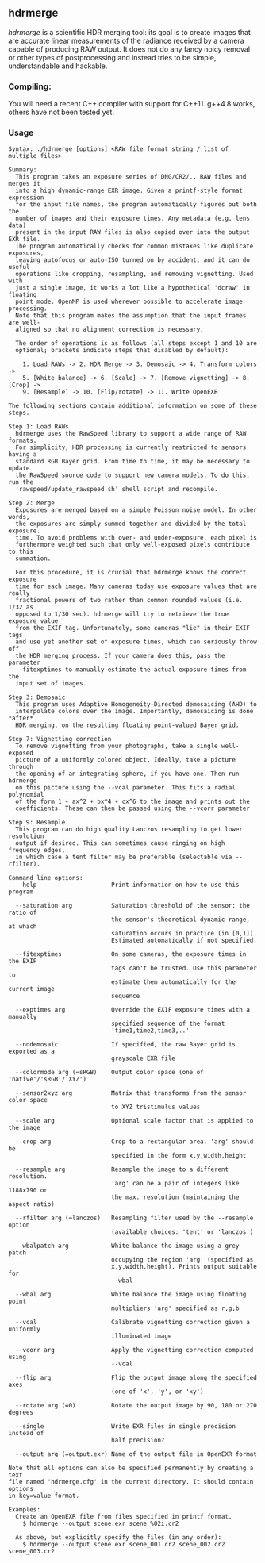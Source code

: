 ## hdrmerge
*hdrmerge* is a scientific HDR merging tool: its goal is to create images that
are accurate linear measurements of the radiance received by a camera capable
of producing RAW output. It does not do any fancy noicy removal or other types
of postprocessing and instead tries to be simple, understandable and hackable.

### Compiling:
You will need a recent C++ compiler with support for C++11. g++4.8 works, others
have not been tested yet.

### Usage
    Syntax: ./hdrmerge [options] <RAW file format string / list of multiple files>
    
    Summary:
      This program takes an exposure series of DNG/CR2/.. RAW files and merges it
      into a high dynamic-range EXR image. Given a printf-style format expression
      for the input file names, the program automatically figures out both the
      number of images and their exposure times. Any metadata (e.g. lens data)
      present in the input RAW files is also copied over into the output EXR file.
      The program automatically checks for common mistakes like duplicate exposures,
      leaving autofocus or auto-ISO turned on by accident, and it can do useful 
      operations like cropping, resampling, and removing vignetting. Used with 
      just a single image, it works a lot like a hypothetical 'dcraw' in floating
      point mode. OpenMP is used wherever possible to accelerate image processing.
      Note that this program makes the assumption that the input frames are well-
      aligned so that no alignment correction is necessary.
    
      The order of operations is as follows (all steps except 1 and 10 are
      optional; brackets indicate steps that disabled by default):
    
        1. Load RAWs -> 2. HDR Merge -> 3. Demosaic -> 4. Transform colors -> 
        5. [White balance] -> 6. [Scale] -> 7. [Remove vignetting] -> 8. [Crop] -> 
        9. [Resample] -> 10. [Flip/rotate] -> 11. Write OpenEXR
    
    The following sections contain additional information on some of these steps.
    
    Step 1: Load RAWs
      hdrmerge uses the RawSpeed library to support a wide range of RAW formats.
      For simplicity, HDR processing is currently restricted to sensors having a
      standard RGB Bayer grid. From time to time, it may be necessary to update
      the RawSpeed source code to support new camera models. To do this, run the
      'rawspeed/update_rawspeed.sh' shell script and recompile.
    
    Step 2: Merge
      Exposures are merged based on a simple Poisson noise model. In other words,
      the exposures are simply summed together and divided by the total exposure.
      time. To avoid problems with over- and under-exposure, each pixel is
      furthermore weighted such that only well-exposed pixels contribute to this
      summation.
    
      For this procedure, it is crucial that hdrmerge knows the correct exposure
      time for each image. Many cameras today use exposure values that are really
      fractional powers of two rather than common rounded values (i.e. 1/32 as 
      opposed to 1/30 sec). hdrmerge will try to retrieve the true exposure value
      from the EXIF tag. Unfortunately, some cameras "lie" in their EXIF tags
      and use yet another set of exposure times, which can seriously throw off
      the HDR merging process. If your camera does this, pass the parameter 
      --fitexptimes to manually estimate the actual exposure times from the 
      input set of images.
    
    Step 3: Demosaic
      This program uses Adaptive Homogeneity-Directed demosaicing (AHD) to
      interpolate colors over the image. Importantly, demosaicing is done *after*
      HDR merging, on the resulting floating point-valued Bayer grid.
    
    Step 7: Vignetting correction
      To remove vignetting from your photographs, take a single well-exposed 
      picture of a uniformly colored object. Ideally, take a picture through 
      the opening of an integrating sphere, if you have one. Then run hdrmerge
      on this picture using the --vcal parameter. This fits a radial polynomial
      of the form 1 + ax^2 + bx^4 + cx^6 to the image and prints out the
      coefficients. These can then be passed using the --vcorr parameter
    
    Step 9: Resample
      This program can do high quality Lanczos resampling to get lower resolution
      output if desired. This can sometimes cause ringing on high frequency edges,
      in which case a tent filter may be preferable (selectable via --rfilter).
    
    Command line options:
      --help                     Print information on how to use this program
                                 
      --saturation arg           Saturation threshold of the sensor: the ratio of 
                                 the sensor's theoretical dynamic range, at which 
                                 saturation occurs in practice (in [0,1]). 
                                 Estimated automatically if not specified.
                                 
      --fitexptimes              On some cameras, the exposure times in the EXIF 
                                 tags can't be trusted. Use this parameter to 
                                 estimate them automatically for the current image 
                                 sequence
                                 
      --exptimes arg             Override the EXIF exposure times with a manually 
                                 specified sequence of the format 
                                 'time1,time2,time3,..'
                                 
      --nodemosaic               If specified, the raw Bayer grid is exported as a 
                                 grayscale EXR file
                                 
      --colormode arg (=sRGB)    Output color space (one of 'native'/'sRGB'/'XYZ')
                                 
      --sensor2xyz arg           Matrix that transforms from the sensor color space
                                 to XYZ tristimulus values
                                 
      --scale arg                Optional scale factor that is applied to the image
                                 
      --crop arg                 Crop to a rectangular area. 'arg' should be 
                                 specified in the form x,y,width,height
                                 
      --resample arg             Resample the image to a different resolution. 
                                 'arg' can be a pair of integers like 1188x790 or 
                                 the max. resolution (maintaining the aspect ratio)
                                 
      --rfilter arg (=lanczos)   Resampling filter used by the --resample option 
                                 (available choices: 'tent' or 'lanczos')
                                 
      --wbalpatch arg            White balance the image using a grey patch 
                                 occupying the region 'arg' (specified as 
                                 x,y,width,height). Prints output suitable for 
                                 --wbal
                                 
      --wbal arg                 White balance the image using floating point 
                                 multipliers 'arg' specified as r,g,b
                                 
      --vcal                     Calibrate vignetting correction given a uniformly 
                                 illuminated image
                                 
      --vcorr arg                Apply the vignetting correction computed using 
                                 --vcal
                                 
      --flip arg                 Flip the output image along the specified axes 
                                 (one of 'x', 'y', or 'xy')
                                 
      --rotate arg (=0)          Rotate the output image by 90, 180 or 270 degrees
                                 
      --single                   Write EXR files in single precision instead of 
                                 half precision?
                                 
      --output arg (=output.exr) Name of the output file in OpenEXR format
    
    Note that all options can also be specified permanently by creating a text
    file named 'hdrmerge.cfg' in the current directory. It should contain options
    in key=value format.
    
    Examples:
      Create an OpenEXR file from files specified in printf format.
        $ hdrmerge --output scene.exr scene_%02i.cr2
    
      As above, but explicitly specify the files (in any order):
        $ hdrmerge --output scene.exr scene_001.cr2 scene_002.cr2 scene_003.cr2
